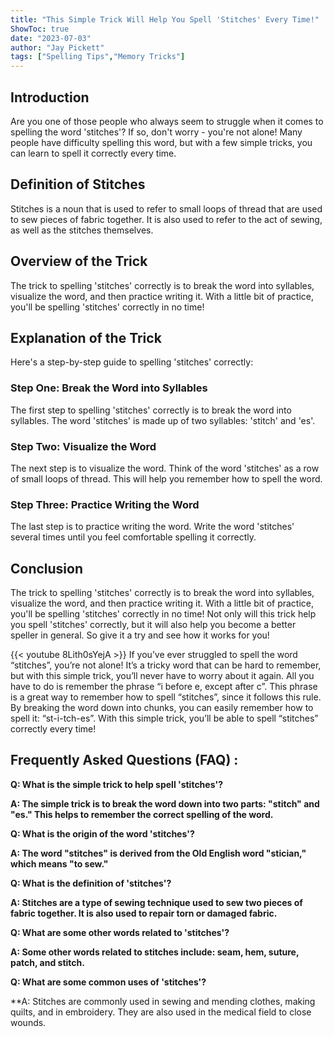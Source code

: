 ```yaml
---
title: "This Simple Trick Will Help You Spell 'Stitches' Every Time!"
ShowToc: true 
date: "2023-07-03"
author: "Jay Pickett" 
tags: ["Spelling Tips","Memory Tricks"]
---
```

## Introduction

Are you one of those people who always seem to struggle when it comes to spelling the word 'stitches'? If so, don't worry - you're not alone! Many people have difficulty spelling this word, but with a few simple tricks, you can learn to spell it correctly every time.

## Definition of Stitches

Stitches is a noun that is used to refer to small loops of thread that are used to sew pieces of fabric together. It is also used to refer to the act of sewing, as well as the stitches themselves.

## Overview of the Trick

The trick to spelling 'stitches' correctly is to break the word into syllables, visualize the word, and then practice writing it. With a little bit of practice, you'll be spelling 'stitches' correctly in no time!

## Explanation of the Trick

Here's a step-by-step guide to spelling 'stitches' correctly:

### Step One: Break the Word into Syllables

The first step to spelling 'stitches' correctly is to break the word into syllables. The word 'stitches' is made up of two syllables: 'stitch' and 'es'.

### Step Two: Visualize the Word

The next step is to visualize the word. Think of the word 'stitches' as a row of small loops of thread. This will help you remember how to spell the word.

### Step Three: Practice Writing the Word

The last step is to practice writing the word. Write the word 'stitches' several times until you feel comfortable spelling it correctly.

## Conclusion

The trick to spelling 'stitches' correctly is to break the word into syllables, visualize the word, and then practice writing it. With a little bit of practice, you'll be spelling 'stitches' correctly in no time! Not only will this trick help you spell 'stitches' correctly, but it will also help you become a better speller in general. So give it a try and see how it works for you!

{{< youtube 8Lith0sYejA >}} 
If you’ve ever struggled to spell the word “stitches”, you’re not alone! It’s a tricky word that can be hard to remember, but with this simple trick, you’ll never have to worry about it again. All you have to do is remember the phrase “i before e, except after c”. This phrase is a great way to remember how to spell “stitches”, since it follows this rule. By breaking the word down into chunks, you can easily remember how to spell it: “st-i-tch-es”. With this simple trick, you’ll be able to spell “stitches” correctly every time!

## Frequently Asked Questions (FAQ) :
**Q: What is the simple trick to help spell 'stitches'?**

**A: The simple trick is to break the word down into two parts: "stitch" and "es." This helps to remember the correct spelling of the word.**

**Q: What is the origin of the word 'stitches'?**

**A: The word "stitches" is derived from the Old English word "stician," which means "to sew."**

**Q: What is the definition of 'stitches'?**

**A: Stitches are a type of sewing technique used to sew two pieces of fabric together. It is also used to repair torn or damaged fabric.**

**Q: What are some other words related to 'stitches'?**

**A: Some other words related to stitches include: seam, hem, suture, patch, and stitch.**

**Q: What are some common uses of 'stitches'?**

**A: Stitches are commonly used in sewing and mending clothes, making quilts, and in embroidery. They are also used in the medical field to close wounds.





